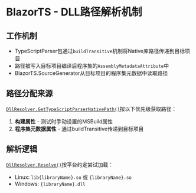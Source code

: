 # BlazorTS - DLL路径解析机制

## 工作机制

- TypeScriptParser包通过`buildTransitive`机制将Native库路径传递到目标项目
- 路径被写入目标项目编译后程序集的`AssemblyMetadataAttribute`中
- BlazorTS.SourceGenerator从目标项目的程序集元数据中读取路径

## 路径分配来源

[`DllResolver.GetTypeScriptParserNativePath()`](BlazorTS.SourceGenerator/DllResolver.cs)按以下优先级获取路径：

1. **构建属性** - 测试时手动设置的MSBuild属性
2. **程序集元数据属性** - 通过buildTransitive传递到目标项目

## 解析逻辑

[`DllResolver.Resolve()`](BlazorTS.SourceGenerator/DllResolver.cs)按平台约定尝试加载：
- Linux: `lib{libraryName}.so` 或 `{libraryName}.so`
- Windows: `{libraryName}.dll`